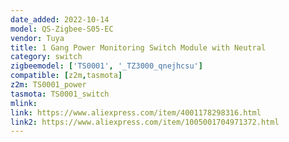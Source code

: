 ```yaml
---
date_added: 2022-10-14
model: QS-Zigbee-S05-EC
vendor: Tuya
title: 1 Gang Power Monitoring Switch Module with Neutral
category: switch
zigbeemodel: ['TS0001', '_TZ3000_qnejhcsu']
compatible: [z2m,tasmota]
z2m: TS0001_power
tasmota: TS0001_switch
mlink: 
link: https://www.aliexpress.com/item/4001178298316.html
link2: https://www.aliexpress.com/item/1005001704971372.html
---
```

